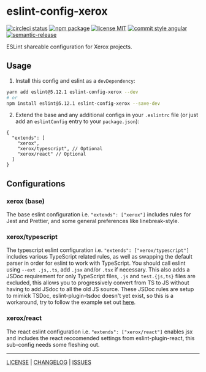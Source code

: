 # eslint-config-xerox
[![circleci status][circleci-badge]][circleci-link]
[![npm package][npm-badge]][npm-link]
[![license MIT][license-badge]][license-link]
[![commit style angular][commit-style-badge]][commit-style-link]
[![semantic-release][semantic-release-badge]][semantic-release-link]

ESLint shareable configuration for Xerox projects.

## Usage
1. Install this config and eslint as a `devDependency`:
```bash
yarn add eslint@5.12.1 eslint-config-xerox --dev
# or
npm install eslint@5.12.1 eslint-config-xerox --save-dev
```
2. Extend the base and any additional configs in your `.eslintrc` file (or just add an `eslintConfig` entry to your `package.json`):
```jsonc
{
  "extends": [
    "xerox",
    "xerox/typescript", // Optional
    "xerox/react" // Optional
  ]
}
```

## Configurations
### xerox (base)
The base eslint configuration i.e. `"extends": ["xerox"]` includes rules for Jest and Prettier, and some general preferences like linebreak-style.
### xerox/typescript
The typescript eslint configuration i.e. `"extends": ["xerox/typescript"]` includes various TypeScript related rules, as well as swapping the default parser in order for eslint to work with TypeScript. You should call eslint using `--ext .js,.ts`, add `.jsx` and/or `.tsx` if necessary. This also adds a JSDoc requirement for only TypeScript files, `.js` and `test.{js,ts}` files are excluded, this allows you to progressively convert from TS to JS without having to add JSdoc to all the old JS source. These JSDoc rules are setup to mimick TSDoc, eslint-plugin-tsdoc doesn't yet exist, so this is a workaround, try to follow the example set out [here](https://github.com/Microsoft/tsdoc).
### xerox/react
The react eslint configuration i.e. `"extends": ["xerox/react"]` enables jsx and includes the react reccomended settings from eslint-plugin-react, this sub-config needs some fleshing out.

---
[LICENSE][license-link] | [CHANGELOG][changelog-link] | [ISSUES][issues-link]

[license-link]: ./LICENSE
[changelog-link]: ./CHANGELOG.md
[issues-link]: https://github.com/xeroxinteractive/eslint-config-xerox

[circleci-badge]: https://flat.badgen.net/circleci/github/xeroxinteractive/eslint-config-xerox
[circleci-link]: https://circleci.com/gh/xeroxinteractive/eslint-config-xerox/tree/master

[npm-badge]: https://flat.badgen.net/npm/v/eslint-config-xerox?color=cyan
[npm-link]: https://www.npmjs.com/package/eslint-config-xerox

[license-badge]: https://flat.badgen.net/npm/license/eslint-config-xerox

[commit-style-badge]: https://flat.badgen.net/badge/commit%20style/angular/purple
[commit-style-link]: https://github.com/angular/angular.js/blob/master/DEVELOPERS.md#-git-commit-guidelines

[semantic-release-badge]: https://flat.badgen.net/badge/%20%20%F0%9F%93%A6%F0%9F%9A%80/semantic%20release/e10079
[semantic-release-link]: https://github.com/semantic-release/semantic-release
